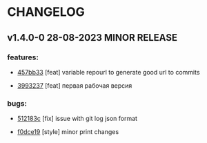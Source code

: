 # CHANGELOG
## v1.4.0-0 28-08-2023 MINOR RELEASE
### features:
- [457bb33](https://github.com/user/repo/commit/457bb33832fc1b0e5a507d54d4d4e51f963b4557) [feat] variable repourl to generate good url to commits
  
- [3993237](https://github.com/user/repo/commit/399323781e60845026c843366a3cd9407fc4c761) [feat] первая рабочая версия
  

### bugs:
- [512183c](https://github.com/user/repo/commit/512183ca7997de70f2ba8dbbfcceed70f3826489) [fix] issue with git log json format
  
- [f0dce19](https://github.com/user/repo/commit/f0dce192f1f6f3b1c94592149dab865247992a0a) [style] minor print changes
  
